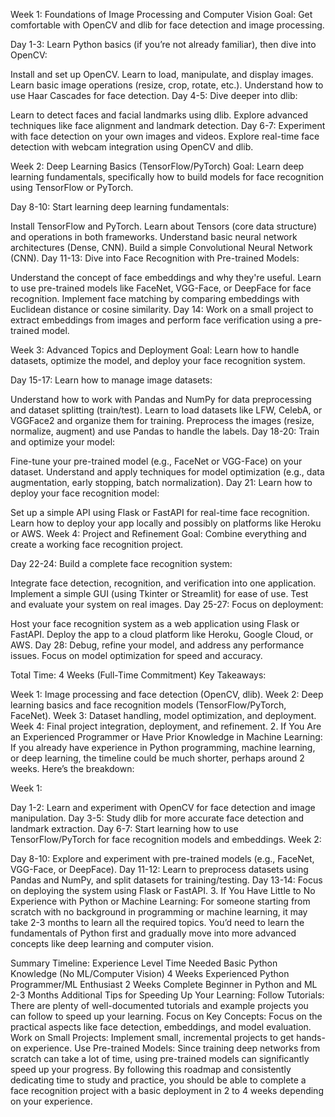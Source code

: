 Week 1: Foundations of Image Processing and Computer Vision
Goal: Get comfortable with OpenCV and dlib for face detection and image processing.

Day 1-3: Learn Python basics (if you’re not already familiar), then dive into OpenCV:

Install and set up OpenCV.
Learn to load, manipulate, and display images.
Learn basic image operations (resize, crop, rotate, etc.).
Understand how to use Haar Cascades for face detection.
Day 4-5: Dive deeper into dlib:

Learn to detect faces and facial landmarks using dlib.
Explore advanced techniques like face alignment and landmark detection.
Day 6-7: Experiment with face detection on your own images and videos. Explore real-time face detection with webcam integration using OpenCV and dlib.

Week 2: Deep Learning Basics (TensorFlow/PyTorch)
Goal: Learn deep learning fundamentals, specifically how to build models for face recognition using TensorFlow or PyTorch.

Day 8-10: Start learning deep learning fundamentals:

Install TensorFlow and PyTorch.
Learn about Tensors (core data structure) and operations in both frameworks.
Understand basic neural network architectures (Dense, CNN).
Build a simple Convolutional Neural Network (CNN).
Day 11-13: Dive into Face Recognition with Pre-trained Models:

Understand the concept of face embeddings and why they're useful.
Learn to use pre-trained models like FaceNet, VGG-Face, or DeepFace for face recognition.
Implement face matching by comparing embeddings with Euclidean distance or cosine similarity.
Day 14: Work on a small project to extract embeddings from images and perform face verification using a pre-trained model.

Week 3: Advanced Topics and Deployment
Goal: Learn how to handle datasets, optimize the model, and deploy your face recognition system.

Day 15-17: Learn how to manage image datasets:

Understand how to work with Pandas and NumPy for data preprocessing and dataset splitting (train/test).
Learn to load datasets like LFW, CelebA, or VGGFace2 and organize them for training.
Preprocess the images (resize, normalize, augment) and use Pandas to handle the labels.
Day 18-20: Train and optimize your model:

Fine-tune your pre-trained model (e.g., FaceNet or VGG-Face) on your dataset.
Understand and apply techniques for model optimization (e.g., data augmentation, early stopping, batch normalization).
Day 21: Learn how to deploy your face recognition model:

Set up a simple API using Flask or FastAPI for real-time face recognition.
Learn how to deploy your app locally and possibly on platforms like Heroku or AWS.
Week 4: Project and Refinement
Goal: Combine everything and create a working face recognition project.

Day 22-24: Build a complete face recognition system:

Integrate face detection, recognition, and verification into one application.
Implement a simple GUI (using Tkinter or Streamlit) for ease of use.
Test and evaluate your system on real images.
Day 25-27: Focus on deployment:

Host your face recognition system as a web application using Flask or FastAPI.
Deploy the app to a cloud platform like Heroku, Google Cloud, or AWS.
Day 28: Debug, refine your model, and address any performance issues. Focus on model optimization for speed and accuracy.

Total Time: 4 Weeks (Full-Time Commitment)
Key Takeaways:

Week 1: Image processing and face detection (OpenCV, dlib).
Week 2: Deep learning basics and face recognition models (TensorFlow/PyTorch, FaceNet).
Week 3: Dataset handling, model optimization, and deployment.
Week 4: Final project integration, deployment, and refinement.
2. If You Are an Experienced Programmer or Have Prior Knowledge in Machine Learning:
If you already have experience in Python programming, machine learning, or deep learning, the timeline could be much shorter, perhaps around 2 weeks. Here’s the breakdown:

Week 1:

Day 1-2: Learn and experiment with OpenCV for face detection and image manipulation.
Day 3-5: Study dlib for more accurate face detection and landmark extraction.
Day 6-7: Start learning how to use TensorFlow/PyTorch for face recognition models and embeddings.
Week 2:

Day 8-10: Explore and experiment with pre-trained models (e.g., FaceNet, VGG-Face, or DeepFace).
Day 11-12: Learn to preprocess datasets using Pandas and NumPy, and split datasets for training/testing.
Day 13-14: Focus on deploying the system using Flask or FastAPI.
3. If You Have Little to No Experience with Python or Machine Learning:
For someone starting from scratch with no background in programming or machine learning, it may take 2-3 months to learn all the required topics. You’d need to learn the fundamentals of Python first and gradually move into more advanced concepts like deep learning and computer vision.

Summary Timeline:
Experience Level	Time Needed
Basic Python Knowledge (No ML/Computer Vision)	4 Weeks
Experienced Python Programmer/ML Enthusiast	2 Weeks
Complete Beginner in Python and ML	2-3 Months
Additional Tips for Speeding Up Your Learning:
Follow Tutorials: There are plenty of well-documented tutorials and example projects you can follow to speed up your learning.
Focus on Key Concepts: Focus on the practical aspects like face detection, embeddings, and model evaluation.
Work on Small Projects: Implement small, incremental projects to get hands-on experience.
Use Pre-trained Models: Since training deep networks from scratch can take a lot of time, using pre-trained models can significantly speed up your progress.
By following this roadmap and consistently dedicating time to study and practice, you should be able to complete a face recognition project with a basic deployment in 2 to 4 weeks depending on your experience.